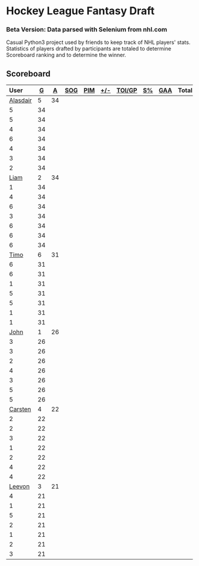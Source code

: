 # Hockey League Fantasy Draft
### Beta Version: Data parsed with Selenium from nhl.com
Casual Python3 project used by friends to keep track of NHL players' stats. Statistics of players drafted by participants are totaled to determine Scoreboard ranking and to determine the winner.
## Scoreboard
| User | [G](https://github.com/llevasseur/fantasy-hockey-league/blob/master/beta/STANDINGS.md#goals) | [A](https://github.com/llevasseur/fantasy-hockey-league/blob/master/beta/STANDINGS.md#assists) | [SOG](https://github.com/llevasseur/fantasy-hockey-league/blob/master/beta/STANDINGS.md#shots-on-goal) | [PIM](https://github.com/llevasseur/fantasy-hockey-league/blob/master/beta/STANDINGS.md#penalties-in-minutes) | [+/-](https://github.com/llevasseur/fantasy-hockey-league/blob/master/beta/STANDINGS.md#plus--minus) | [TOI/GP](https://github.com/llevasseur/fantasy-hockey-league/blob/master/beta/STANDINGS.md#time-played-in-minutes) | [S%](https://github.com/llevasseur/fantasy-hockey-league/blob/master/beta/STANDINGS.md#save-percentage) | [GAA](https://github.com/llevasseur/fantasy-hockey-league/blob/master/beta/STANDINGS.md#goals-against-average) | Total |
| :--- | ---- | ---- | ---- | ---- | ---- | ---- | ---- | ---- |  -----: |
| [Alasdair](https://github.com/llevasseur/fantasy-hockey-league/blob/master/beta/ROSTERS.md#Alasdair) | 5 | 34 |
5 | 34 |
5 | 34 |
4 | 34 |
6 | 34 |
4 | 34 |
3 | 34 |
2 | 34 |
| [Liam](https://github.com/llevasseur/fantasy-hockey-league/blob/master/beta/ROSTERS.md#Liam) | 2 | 34 |
1 | 34 |
4 | 34 |
6 | 34 |
3 | 34 |
6 | 34 |
6 | 34 |
6 | 34 |
| [Timo](https://github.com/llevasseur/fantasy-hockey-league/blob/master/beta/ROSTERS.md#Timo) | 6 | 31 |
6 | 31 |
6 | 31 |
1 | 31 |
5 | 31 |
5 | 31 |
1 | 31 |
1 | 31 |
| [John](https://github.com/llevasseur/fantasy-hockey-league/blob/master/beta/ROSTERS.md#John) | 1 | 26 |
3 | 26 |
3 | 26 |
2 | 26 |
4 | 26 |
3 | 26 |
5 | 26 |
5 | 26 |
| [Carsten](https://github.com/llevasseur/fantasy-hockey-league/blob/master/beta/ROSTERS.md#Carsten) | 4 | 22 |
2 | 22 |
2 | 22 |
3 | 22 |
1 | 22 |
2 | 22 |
4 | 22 |
4 | 22 |
| [Leevon](https://github.com/llevasseur/fantasy-hockey-league/blob/master/beta/ROSTERS.md#Leevon) | 3 | 21 |
4 | 21 |
1 | 21 |
5 | 21 |
2 | 21 |
1 | 21 |
2 | 21 |
3 | 21 |

